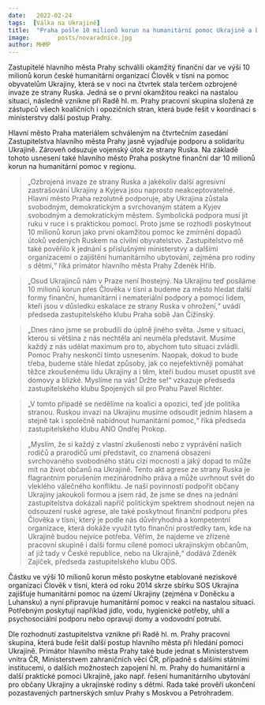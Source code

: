 ```yaml
---
date:   2022-02-24
tags:  [Válka na Ukrajině]
title:  "Praha pošle 10 milionů korun na humanitární pomoc Ukrajině a bude jednat o ubytování pro ukrajinské rodiny"
image: 	      posts/novaradnice.jpg
author: MHMP
---
```


Zastupitelé hlavního města Prahy schválili okamžitý finanční dar ve výši 10 milionů korun české humanitární organizaci Člověk v tísni na pomoc obyvatelům Ukrajiny, která se v noci na čtvrtek stala terčem ozbrojené invaze ze strany Ruska. Jedná se o první okamžitou reakci na nastalou situaci, následně vznikne při Radě hl. m. Prahy pracovní skupina složená ze zástupců všech koaličních i opozičních stran, která bude řešit v koordinaci s ministerstvy další postup Prahy.

Hlavní město Praha materiálem schváleným na čtvrtečním zasedání Zastupitelstva hlavního města Prahy jasně vyjadřuje podporu a solidaritu Ukrajině. Zároveň odsuzuje vojenský útok ze strany Ruska. Na základě tohoto usnesení také hlavního město Praha poskytne finanční dar 10 milionů korun na humanitární pomoc v regionu.  

> „Ozbrojená invaze ze strany Ruska a jakékoliv další agresivní zastrašování Ukrajiny a Kyjeva jsou naprosto neakceptovatelné. Hlavní město Praha rezolutně podporuje, aby Ukrajina zůstala svobodným, demokratickým a svrchovaným státem a Kyjev svobodným a demokratickým městem. Symbolická podpora musí jít ruku v ruce i s praktickou pomocí. Proto jsme se rozhodli poskytnout 10 milionů korun jako první okamžitou pomoc ke zmírnění dopadů útoků vedených Ruskem na civilní obyvatelstvo. Zastupitelstvo mě také pověřilo k jednání s příslušnými ministerstvy a dalšími organizacemi o zajištění humanitárního ubytování, zejména pro rodiny s dětmi,“ říká primátor hlavního města Prahy Zdeněk Hřib.  

> „Osud Ukrajinců nám v Praze není lhostejný. Na Ukrajinu teď posíláme 10 milionů korun přes Člověka v tísni a budeme za město hledat další formy finanční, humanitární i nemateriální podpory a pomoci lidem, kteří jsou v důsledku eskalace ze strany Ruska v ohrožení,“ uvádí předseda zastupitelského klubu Praha sobě Jan Čižinský.

> „Dnes ráno jsme se probudili do úplně jiného světa. Jsme v situaci, kterou si většina z nás nechtěla ani neuměla představit. Musíme každý z nás udělat maximum pro to, abychom tuto situaci zvládli. Pomoc Prahy neskončí tímto usnesením. Naopak, dokud to bude třeba, budeme stále hledat způsoby, jak co nejefektivněji pomáhat těžce zkoušenému lidu Ukrajiny a i těm, kteří budou muset opustit své domovy a blízké. Myslíme na vás! Držte se!“ vzkazuje předseda zastupitelského klubu Spojených sil pro Prahu Pavel Richter.

> „V tomto případě se nedělíme na koalici a opozici, teď jde politika stranou. Ruskou invazi na Ukrajinu musíme odsoudit jedním hlasem a stejně tak i společně nabídnout humanitární pomoc,“ říká předseda zastupitelského klubu ANO Ondřej Prokop.

> „Myslím, že si každý z vlastní zkušenosti nebo z vyprávění našich rodičů a prarodičů umí představit, co znamená obsazení svrchovaného svobodného státu cizí mocností a jaký dopad to může mít na život občanů na Ukrajině. Tento akt agrese ze strany Ruska je flagrantním porušením mezinárodního práva a může uvrhnout svět do vleklého válečného konfliktu. Je naší povinností podpořit občany Ukrajiny jakoukoli formou a jsem rád, že jsme se dnes na jednání zastupitelstva dokázali napříč politickým spektrem shodnout nejen na odsouzení ruské agrese, ale také poskytnout finanční podporu přes Člověka v tísni, který je podle nás důvěryhodná a kompetentní organizace, která dokáže využít tyto finanční prostředky tam, kde na Ukrajině budou nejvíce potřeba. Věřím, že najdeme ve zřízené pracovní skupině i další formu cílené pomoci ukrajinským občanům, ať již tady v České republice, nebo na Ukrajině,“ dodává Zdeněk Zajíček, předseda zastupitelského klubu ODS.

Částku ve výši 10 milionů korun město poskytne etablované neziskové organizaci Člověk v tísni, která od roku 2014 skrze sbírku SOS Ukrajina zajišťuje humanitární pomoc na území Ukrajiny (zejména v Doněcku a Luhansku) a nyní připravuje humanitární pomoc v reakci na nastalou situaci. Potřebným poskytují například jídlo, vodu, hygienické potřeby, uhlí a psychosociální podporu nebo opravují domy a vodovodní potrubí. 

Dle rozhodnutí zastupitelstva vznikne při Radě hl. m. Prahy pracovní skupina, která bude řešit další postup hlavního města při hledání pomoci Ukrajině.  Primátor hlavního města Prahy také bude jednat s Ministerstvem vnitra ČR, Ministerstvem zahraničních věcí ČR, případně s dalšími státními institucemi, o dalších možnostech zapojení hl. m. Prahy do humanitární a další praktické pomoci Ukrajině, jako např. řešení humanitárního ubytování pro občany Ukrajiny a ukrajinské rodiny s dětmi. Rada také prověří ukončení pozastavených partnerských smluv Prahy s Moskvou a Petrohradem.
